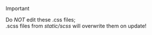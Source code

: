 > [!IMPORTANT]
> Do _NOT_ edit these .css files; \
> .scss files from _static/scss_ will overwrite them on update!
